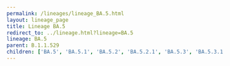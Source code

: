 ```yaml
---
permalink: /lineages/lineage_BA.5.html
layout: lineage_page
title: Lineage BA.5
redirect_to: ../lineage.html?lineage=BA.5
lineage: BA.5
parent: B.1.1.529
children: ['BA.5', 'BA.5.1', 'BA.5.2', 'BA.5.2.1', 'BA.5.3', 'BA.5.3.1', 'BA.5.3.2', 'BA.5.4', 'BA.5.5']
---
```

